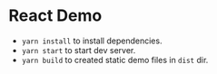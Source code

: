 # React Demo

- `yarn install` to install dependencies.
- `yarn start` to start dev server.
- `yarn build` to created static demo files in `dist` dir.
